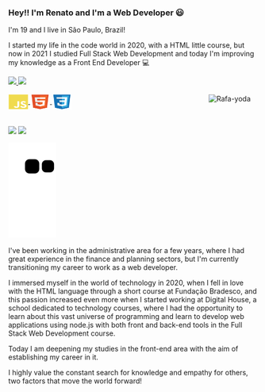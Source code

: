 ### Hey!! I'm Renato and I'm a Web Developer 😃

I'm 19 and I live in São Paulo, Brazil!

I started my life in the code world in 2020, with a HTML little course, but now in 2021 I studied Full Stack Web Development and today I'm improving my knowledge as a Front End  Developer 💻

 <div>
  <a href="https://github.com/jucox">
  <img height="166em" src="https://github-readme-stats.vercel.app/api?username=jucox&show_icons=true&theme=dark&include_all_commits=true&count_private=true"/>
  <img height="166em" src="https://github-readme-stats.vercel.app/api/top-langs/?username=jucox&layout=compact&langs_count=7&theme=dark"/>
</div>

<div style="display: inline_block"><br>
  <img align="center" alt="Rafa-Js" height="30" width="40" src="https://raw.githubusercontent.com/devicons/devicon/master/icons/javascript/javascript-plain.svg">
  <img align="center" alt="Rafa-HTML" height="30" width="40" src="https://raw.githubusercontent.com/devicons/devicon/master/icons/html5/html5-original.svg">
  <img align="center" alt="Rafa-CSS" height="30" width="40" src="https://raw.githubusercontent.com/devicons/devicon/master/icons/css3/css3-original.svg">
  <img align="right" alt="Rafa-yoda" height="100" width="100" src="https://3.bp.blogspot.com/-zpyhumQrsAc/WQutTeDqAYI/AAAAAAAAZEU/DgDT90KRUs4kE6ybZzRlntmcN2BsY0q7wCEw/s400/Star%2BWars%2BDay%2B%2523Starwarsday%2B2017%2BMay%2BThe%2BForce%2Bbe%2Bwith%2Byou%2BStormtrooper%2Bdancinha%2BVinheta%2BMTV%2B2016.gif">
</div>
 <br>
 <br>
<div> 
  <a href = "mailto:renatojr.dev@gmail.com"><img src="https://img.shields.io/badge/Gmail-D14836?style=for-the-badge&logo=gmail&logoColor=white" target="_blank"></a>
  <a href="https://www.linkedin.com/in/renatoteixeiralinsjr" target="_blank"><img src="https://img.shields.io/badge/LinkedIn-0077B5?style=for-the-badge&logo=linkedin&logoColor=white"></a>
 
   ![Snake animation](https://github.com/jucox/jucox/blob/output/github-contribution-grid-snake.svg)
 
I've been working in the administrative area for a few years, where I had great experience in the finance and planning sectors, but I'm currently transitioning my career to work as a web developer.

I immersed myself in the world of technology in 2020, when I fell in love with the HTML language through a short course at Fundação Bradesco, and this passion increased even more when I started working at Digital House, a school dedicated to technology courses, where I had the opportunity to learn about this vast universe of programming and learn to develop web applications using node.js with both front and back-end tools in the Full Stack Web Development course.

Today I am deepening my studies in the front-end area with the aim of establishing my career in it.

I highly value the constant search for knowledge and empathy for others, two factors that move the world forward!

</div>
